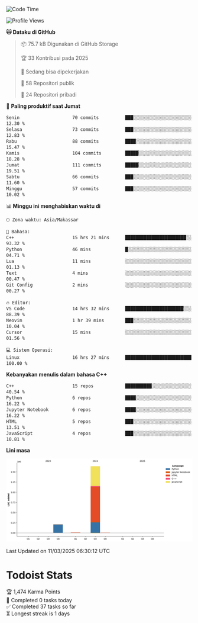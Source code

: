 <!--START_SECTION:waka-->
![Code Time](http://img.shields.io/badge/Code%20Time-137%20hrs%209%20mins-blue)

![Profile Views](http://img.shields.io/badge/Profil%20dilihat-6-blue)

**🐱 Dataku di GitHub** 

> 📦 75.7 kB Digunakan di GitHub Storage 
 > 
> 🏆 33 Kontribusi pada 2025
 > 
> 💼 Sedang bisa dipekerjakan
 > 
> 📜 58 Repositori publik 
 > 
> 🔑 24 Repositori pribadi 
 > 
📅 **Paling produktif saat Jumat** 

```text
Senin                    70 commits          ███░░░░░░░░░░░░░░░░░░░░░░   12.30 % 
Selasa                   73 commits          ███░░░░░░░░░░░░░░░░░░░░░░   12.83 % 
Rabu                     88 commits          ████░░░░░░░░░░░░░░░░░░░░░   15.47 % 
Kamis                    104 commits         █████░░░░░░░░░░░░░░░░░░░░   18.28 % 
Jumat                    111 commits         █████░░░░░░░░░░░░░░░░░░░░   19.51 % 
Sabtu                    66 commits          ███░░░░░░░░░░░░░░░░░░░░░░   11.60 % 
Minggu                   57 commits          ███░░░░░░░░░░░░░░░░░░░░░░   10.02 % 
```


📊 **Minggu ini menghabiskan waktu di** 

```text
🕑︎ Zona waktu: Asia/Makassar

💬 Bahasa: 
C++                      15 hrs 21 mins      ███████████████████████░░   93.32 % 
Python                   46 mins             █░░░░░░░░░░░░░░░░░░░░░░░░   04.71 % 
Lua                      11 mins             ░░░░░░░░░░░░░░░░░░░░░░░░░   01.13 % 
Text                     4 mins              ░░░░░░░░░░░░░░░░░░░░░░░░░   00.47 % 
Git Config               2 mins              ░░░░░░░░░░░░░░░░░░░░░░░░░   00.27 % 

🔥 Editor: 
VS Code                  14 hrs 32 mins      ██████████████████████░░░   88.39 % 
Neovim                   1 hr 39 mins        ███░░░░░░░░░░░░░░░░░░░░░░   10.04 % 
Cursor                   15 mins             ░░░░░░░░░░░░░░░░░░░░░░░░░   01.56 % 

💻 Sistem Operasi: 
Linux                    16 hrs 27 mins      █████████████████████████   100.00 % 
```

**Kebanyakan menulis dalam bahasa C++** 

```text
C++                      15 repos            ██████████░░░░░░░░░░░░░░░   40.54 % 
Python                   6 repos             ████░░░░░░░░░░░░░░░░░░░░░   16.22 % 
Jupyter Notebook         6 repos             ████░░░░░░░░░░░░░░░░░░░░░   16.22 % 
HTML                     5 repos             ███░░░░░░░░░░░░░░░░░░░░░░   13.51 % 
JavaScript               4 repos             ███░░░░░░░░░░░░░░░░░░░░░░   10.81 % 
```



**Lini masa**

![Lines of Code chart](https://raw.githubusercontent.com/yusuf601/yusuf601/main/assets/bar_graph.png)


 Last Updated on 11/03/2025 06:30:12 UTC
<!--END_SECTION:waka-->
# Todoist Stats

<!-- TODO-IST:START -->
🏆  1,474 Karma Points           
🌸  Completed 0 tasks today           
✅  Completed 37 tasks so far           
⏳  Longest streak is 1 days
<!-- TODO-IST:END -->
